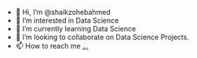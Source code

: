 - 👋 Hi, I’m @shaikzohebahmed
- 👀 I’m interested in Data Science 
- 🌱 I’m currently learning Data Science 
- 💞️ I’m looking to collaborate on Data Science Projects.
- 📫 How to reach me [...](https://www.linkedin.com/in/shaikzohebahmed/)

<!---
shaikzohebahmed/shaikzohebahmed is a ✨ special ✨ repository because its `README.md` (this file) appears on your GitHub profile.
You can click the Preview link to take a look at your changes.
--->
